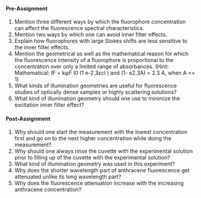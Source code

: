 #### Pre-Assignment

1. Mention three different ways by which the fluorophore concentration can affect the fluorescence spectral characteristics.
2. Mention two ways by which one can avoid inner filter effects.
3. Explain how fluorophores with large Stokes shifts are less sensitive to the inner filter effects.
4. Mention the geometrical as well as the mathematical reason for which the fluorescence intensity of a fluorophore is proportional to the concentration over only a limited range of absorbances. (Hint: Mathematical: IF = k&#966;F I0 (1 e-2.3&#949;cl ) and (1- e2.3A) = 2.3 A, when A &#60;&#60; 1)
5. What kinds of illumination geometries are useful for fluorescence studies of optically dense samples or highly scattering solutions?
6. What kind of illumination geometry should one use to minimize the excitation inner filter effect?

#### Post-Assignment

1. Why should one start the measurement with the lowest concentration first and go on to the next higher concentration while doing the measurement?
2. Why should one always rinse the cuvette with the experimental solution prior to filling up of the cuvette with the experimental solution?
3. What kind of illumination geometry was used in this experiment?
4. Why does the shorter wavelength part of anthracene fluorescence get attenuated unlike its long wavelength part?
5. Why does the fluorescence attenuation increase with the increasing anthracene concentration?

